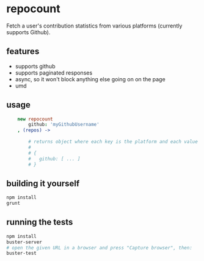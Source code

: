 repocount
=========

Fetch a user's contribution statistics from various platforms (currently supports Github).

## features

- supports github
- supports paginated responses
- async, so it won't block anything else going on on the page
- umd

## usage

```coffee
	new repocount
		github: 'myGithubUsername'
	, (repos) ->
		
		# returns object where each key is the platform and each value is an array of contributions, like so:
		#
		# {
		# 	github: [ ... ] 
		# }
```

## building it yourself

```bash
npm install
grunt
```

## running the tests

```bash
npm install
buster-server
# open the given URL in a browser and press "Capture browser", then:
buster-test
```